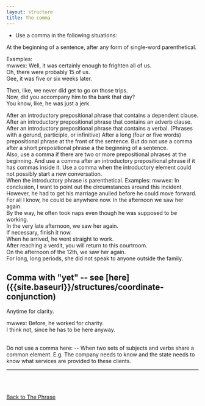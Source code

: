 ```yaml
---
layout: structure
title: The comma
---
```


* Use a comma in the following situations:  

At the beginning of a sentence, after any form of single-word parenthetical.  

Examples:  
mwwex: Well, it was certainly enough to frighten all of us.  
Oh, there were probably 15 of us.  
Gee, it was five or six weeks later.  

Then, like, we never did get to go on those trips.  
Now, did you accompany him to tha bank that day?  
You know, like, he was just a jerk.  

After an introductory prepositional phrase that contains a dependent clause.  
After an introductory prepositional phrase that contains an adverb clause.  
After an introductory prepositional phrase that contains a verbal.  (Phrases with a gerund, participle, or infinitive)
After a long (four or five words)  prepositional phrase at the front of the sentence.
But do not use a comma after a short prepositional phrase a the beginning of a sentence.  
Also, use a comma if there are two or more prepositional phrases at the beginning.
And use a comma after an introductory prepositional phrase if it has commas inside it.
Use a comma when the introductory element could not possibly start a new conversation.  
When the introductory phrase is parenthetical.
Examples:
mwwex: 
In conclusion, I want to point out the circumstances around this incident.  
However, he had to get his marriage anulled before he could move forward.  
For all I know, he could be anywhere now.
In the afternoon we saw her again.  
By the way, he often took naps even though he was supposed to be working.  
In the very late afternoon, we saw her again.  
If necessary, finish it now.  
When he arrived, he went straight to work.  
After reaching a verdit, you will return to this courtroom.   
On the afternoon of the 12th, we saw her again.  
For long, long periods, she did not speak to anyone outside the family.  

## Comma with "yet" -- see [here] ({{site.baseurl}}/structures/coordinate-conjunction)

Anytime for clarity.  

mwwex: Before, he worked for charity.  
I think not, since he has to be here anyway.  

<br/>
Do not use a comma here:
-- When two sets of subjects and verbs share a common element.
E.g. The company needs to know and the state needs to know what services are provided to these clients.

<br/>

---

<br/>
<br/>

[Back to The Phrase]({{site.baseurl}}/structures/the-phrase)
